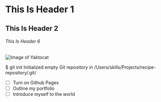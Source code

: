 # This Is Header 1
## This Is Header 2
###### This Is Header 6
![Image of Yaktocat](https://octodex.github.com/images/yaktocat.png)

$ git init
Initialized empty Git repository in /Users/skills/Projects/recipe-repository/.git/

- [ ] Turn on Github Pages
- [ ] Outline my portfolio
- [ ] Introduce myself to the world
